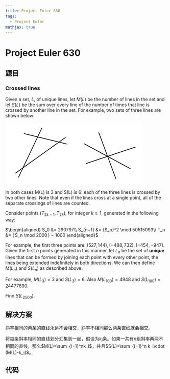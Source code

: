 ```yaml
---
title: Project Euler 630
tags:
  - Project Euler
mathjax: true
---
```

<escape><!-- more --></escape>
    
# Project Euler 630
## 题目
### Crossed lines



Given a set, $L$, of unique lines, let $M(L)$ be the number of lines in the set and let $S(L)$ be the sum over every line of the number of times that line is crossed by another line in the set.  For example, two sets of three lines are shown below:

![](../images/p630_threelines.png)

In both cases M(L) is 3 and S(L) is 6: each of the three lines is crossed by two other lines.  Note that even if the lines cross at a single point, all of the separate crossings of lines are counted.


Consider points $(T_{2k−1}, T_{2k})$, for integer $k \ge 1$, generated in the following way:

$\begin{aligned}
S_0 	&=  	290797\\
S_{n+1} 	&=  	{S_n}^2 \mod 50515093\\
T_n 	&=  	( S_n \mod 2000 ) − 1000
\end{aligned}$

For example, the first three points are: $(527, 144), (−488, 732), (−454, −947)$.  Given the first $n$ points generated in this manner, let $L_n$ be the set of **unique** lines that can be formed by joining each point with every other point, the lines being extended indefinitely in both directions.  We can then define $M(L_n)$ and $S(L_n)$ as described above.


For example, $M(L_3) = 3$ and $S(L_3) = 6$.  Also $M(L_{100}) = 4948$ and $S(L_{100}) = 24477690$.

Find $S(L_{2500})$.


## 解决方案


斜率相同的两条的直线永远不会相交，斜率不相同那么两条直线就会相交。

将每条斜率相同的直线划分汇集到一起，假设为$k_i$条。如果一共有$n$组斜率两两不相同的直线，那么$M(L)=\sum_{i=1}^nk_i$，并且$S(L)=\sum_{i=1}^n k_i\cdot (M(L)-k_i)$。

## 代码


